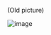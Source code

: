 (Old picture)

![image](https://github.com/Bt08s/Discord-Webhook-Messenger/assets/68190921/fa911976-55b6-415c-8f4b-c5204cfb8f03)
